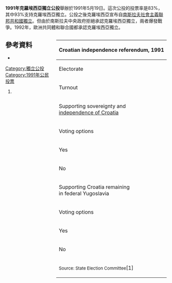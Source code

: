**1991年克羅埃西亞獨立公投**舉辦於1991年5月19日。這次公投的投票率是83%，其中93%支持克羅埃西亞獨立。公投之後克羅埃西亞宣布自[南斯拉夫社會主義聯邦共和國獨立](https://zh.wikipedia.org/wiki/南斯拉夫社會主義聯邦共和國 "wikilink")。但由於南斯拉夫中央政府拒絕承認克羅埃西亞獨立，兩者爆發戰爭。1992年，歐洲共同體和聯合國都承認克羅埃西亞獨立。

<div style="float:right; margin-left:10px">

<table>
<thead>
<tr class="header">
<th><p>Croatian independence referendum, 1991</p></th>
</tr>
</thead>
<tbody>
<tr class="odd">
<td><p>Electorate</p></td>
</tr>
<tr class="even">
<td><p>Turnout</p></td>
</tr>
<tr class="odd">
<td><p>Supporting sovereignty and<br />
<a href="https://zh.wikipedia.org/wiki/independence_of_Croatia" title="wikilink">independence of Croatia</a></p></td>
</tr>
<tr class="even">
<td><p>Voting options</p></td>
</tr>
<tr class="odd">
<td><p>Yes</p></td>
</tr>
<tr class="even">
<td><p>No</p></td>
</tr>
<tr class="odd">
<td><p>Supporting Croatia remaining<br />
in federal Yugoslavia</p></td>
</tr>
<tr class="even">
<td><p>Voting options</p></td>
</tr>
<tr class="odd">
<td><p>Yes</p></td>
</tr>
<tr class="even">
<td><p>No</p></td>
</tr>
<tr class="odd">
<td><p><small>Source: State Election Committee</small>[1]</p></td>
</tr>
</tbody>
</table>

</div>

## 參考資料

  -
[Category:獨立公投](https://zh.wikipedia.org/wiki/Category:獨立公投 "wikilink") [Category:1991年公民投票](https://zh.wikipedia.org/wiki/Category:1991年公民投票 "wikilink")

1.
